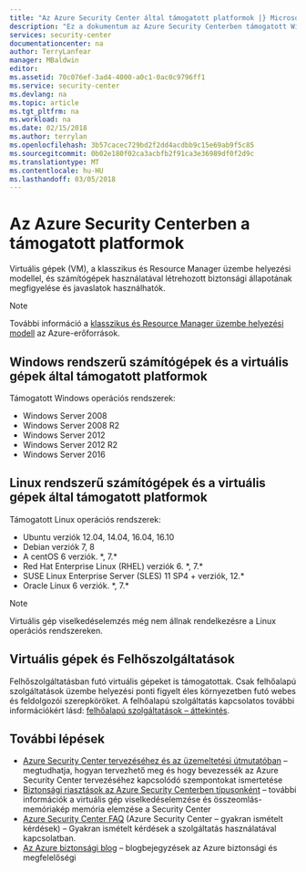 ```yaml
---
title: "Az Azure Security Center által támogatott platformok |} Microsoft Docs"
description: "Ez a dokumentum az Azure Security Centerben támogatott Windows és Linux-operatings rendszerek listáját jeleníti meg."
services: security-center
documentationcenter: na
author: TerryLanfear
manager: MBaldwin
editor: 
ms.assetid: 70c076ef-3ad4-4000-a0c1-0ac0c9796ff1
ms.service: security-center
ms.devlang: na
ms.topic: article
ms.tgt_pltfrm: na
ms.workload: na
ms.date: 02/15/2018
ms.author: terrylan
ms.openlocfilehash: 3b57cacec729bd2f2dd4acdbb9c15e69ab9f5c85
ms.sourcegitcommit: 0b02e180f02ca3acbfb2f91ca3e36989df0f2d9c
ms.translationtype: MT
ms.contentlocale: hu-HU
ms.lasthandoff: 03/05/2018
---
```

# <a name="supported-platforms-in-azure-security-center"></a>Az Azure Security Centerben a támogatott platformok
Virtuális gépek (VM), a klasszikus és Resource Manager üzembe helyezési modellel, és számítógépek használatával létrehozott biztonsági állapotának megfigyelése és javaslatok használhatók.

> [!NOTE]
> További információ a [klasszikus és Resource Manager üzembe helyezési modell](../azure-classic-rm.md) az Azure-erőforrások.
>
>

## <a name="supported-platforms-for-windows-computers-and-vms"></a>Windows rendszerű számítógépek és a virtuális gépek által támogatott platformok
Támogatott Windows operációs rendszerek:

* Windows Server 2008
* Windows Server 2008 R2
* Windows Server 2012
* Windows Server 2012 R2
* Windows Server 2016


## <a name="supported-platforms-for-linux-computers-and-vms"></a>Linux rendszerű számítógépek és a virtuális gépek által támogatott platformok
Támogatott Linux operációs rendszerek:

* Ubuntu verziók 12.04, 14.04, 16.04, 16.10
* Debian verziók 7, 8
* A centOS 6 verziók. \*, 7.*
* Red Hat Enterprise Linux (RHEL) verziók 6. \*, 7.*
* SUSE Linux Enterprise Server (SLES) 11 SP4 + verziók, 12.*
* Oracle Linux 6 verziók. \*, 7.*

> [!NOTE]
> Virtuális gép viselkedéselemzés még nem állnak rendelkezésre a Linux operációs rendszereken.
>
>

## <a name="vms-and-cloud-services"></a>Virtuális gépek és Felhőszolgáltatások
Felhőszolgáltatásban futó virtuális gépeket is támogatottak. Csak felhőalapú szolgáltatások üzembe helyezési ponti figyelt éles környezetben futó webes és feldolgozói szerepköröket. A felhőalapú szolgáltatás kapcsolatos további információkért lásd: [felhőalapú szolgáltatások – áttekintés](../cloud-services/cloud-services-choose-me.md).

## <a name="next-steps"></a>További lépések

- [Azure Security Center tervezéséhez és az üzemeltetési útmutatóban](security-center-planning-and-operations-guide.md) – megtudhatja, hogyan tervezhető meg és hogy bevezessék az Azure Security Center tervezéséhez kapcsolódó szempontokat ismertetése
- [Biztonsági riasztások az Azure Security Centerben típusonként](https://docs.microsoft.com/azure/security-center/security-center-alerts-type.md#virtual-machine-behavioral-analysis) – további információk a virtuális gép viselkedéselemzése és összeomlás-memóriakép memória elemzése a Security Center
- [Azure Security Center FAQ](security-center-faq.md) (Azure Security Center – gyakran ismételt kérdések) – Gyakran ismételt kérdések a szolgáltatás használatával kapcsolatban.
- [Az Azure biztonsági blog](http://blogs.msdn.com/b/azuresecurity/) – blogbejegyzések az Azure biztonsági és megfelelőségi

